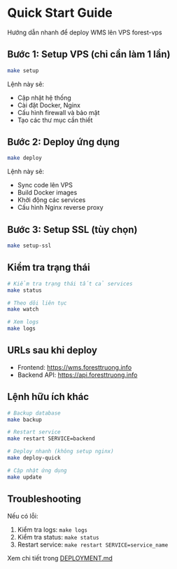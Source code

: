 # Quick Start Guide

Hướng dẫn nhanh để deploy WMS lên VPS forest-vps

## Bước 1: Setup VPS (chỉ cần làm 1 lần)

```bash
make setup
```

Lệnh này sẽ:
- Cập nhật hệ thống
- Cài đặt Docker, Nginx
- Cấu hình firewall và bảo mật
- Tạo các thư mục cần thiết

## Bước 2: Deploy ứng dụng

```bash
make deploy
```

Lệnh này sẽ:
- Sync code lên VPS
- Build Docker images
- Khởi động các services
- Cấu hình Nginx reverse proxy

## Bước 3: Setup SSL (tùy chọn)

```bash
make setup-ssl
```

## Kiểm tra trạng thái

```bash
# Kiểm tra trạng thái tất cả services
make status

# Theo dõi liên tục
make watch

# Xem logs
make logs
```

## URLs sau khi deploy

- Frontend: https://wms.foresttruong.info
- Backend API: https://api.foresttruong.info

## Lệnh hữu ích khác

```bash
# Backup database
make backup

# Restart service
make restart SERVICE=backend

# Deploy nhanh (không setup nginx)
make deploy-quick

# Cập nhật ứng dụng
make update
```

## Troubleshooting

Nếu có lỗi:
1. Kiểm tra logs: `make logs`
2. Kiểm tra status: `make status`
3. Restart service: `make restart SERVICE=service_name`

Xem chi tiết trong [DEPLOYMENT.md](./DEPLOYMENT.md)
